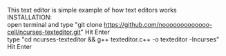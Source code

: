 This text editor is simple example of how text editors works
<br>
INSTALLATION:
<br>
open terminal and type "git clone https://github.com/nooooooooooooo-cell/ncurses-texteditor.git" Hit Enter
<br>
type "cd ncurses-texteditor && g++ texteditor.c++ -o texteditor -lncurses" Hit Enter
